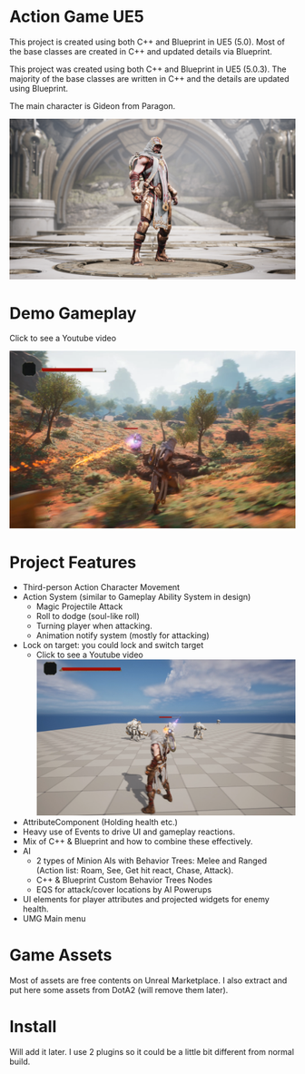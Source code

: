 # Action Game UE5

This project is created using both C++ and Blueprint in UE5 (5.0). Most of the base classes are created in C++ and updated details via Blueprint.

This project was created using both C++ and Blueprint in UE5 (5.0.3). The majority of the base classes are written in C++ and the details are updated using Blueprint.

The main character is Gideon from Paragon.

![Gideon](/Readme_Media/GideonScreenshot4-1920x1080-2e9d1192ac22760aa5c84ce2d43292c6.png)

# Demo Gameplay

Click to see a Youtube video

[![Gameplay](/Readme_Media/Gameplay_Screenshot.png)](https://youtu.be/-5BREUmPPAA)

# Project Features

+ Third-person Action Character Movement
+ Action System (similar to Gameplay Ability System in design)
    + Magic Projectile Attack
    + Roll to dodge (soul-like roll)
    + Turning player when attacking.
    + Animation notify system (mostly for attacking)
+ Lock on target: you could lock and switch target
    + Click to see a Youtube video
[![Lock On Target](/Readme_Media/Lock_On_Target.png)](https://youtu.be/Rbr8P9_QGOM)
+ AttributeComponent (Holding health etc.)
+ Heavy use of Events to drive UI and gameplay reactions.
+ Mix of C++ & Blueprint and how to combine these effectively.
+ AI
    + 2 types of Minion AIs with Behavior Trees: Melee and Ranged (Action list: Roam, See, Get hit react, Chase, Attack).
    + C++ & Blueprint Custom Behavior Trees Nodes
    + EQS for attack/cover locations by AI Powerups
+ UI elements for player attributes and projected widgets for enemy health.
+ UMG Main menu


# Game Assets

Most of assets are free contents on Unreal Marketplace. I also extract and put here some assets from DotA2 (will remove them later).

# Install 

Will add it later. I use 2 plugins so it could be a little bit different from normal build.
